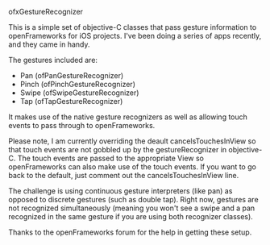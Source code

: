 ofxGestureRecognizer

This is a simple set of objective-C classes that pass gesture information to openFrameworks for iOS projects. I've been doing a series of apps recently, and they came in handy.

The gestures included are:
- Pan (ofPanGestureRecognizer)
- Pinch (ofPinchGestureRecognizer)
- Swipe (ofSwipeGestureRecognizer)
- Tap (ofTapGestureRecognizer)

It makes use of the native gesture recognizers as well as allowing touch events to pass through to openFrameworks.

Please note, I am currently overriding the deault cancelsTouchesInView so that touch events are not gobbled up by the gestureRecognizer in objective-C. The touch events are passed to the appropriate View so openFrameworks can also make use of the touch events. If you want to go back to the default, just comment out the cancelsTouchesInView line.

The challenge is using continuous gesture interpreters (like pan) as opposed to discrete gestures (such as double tap). Right now, gestures are not recognized simultaneously (meaning you won't see a swipe and a pan recognized in the same gesture if you are using both recognizer classes).

Thanks to the openFrameworks forum for the help in getting these setup.